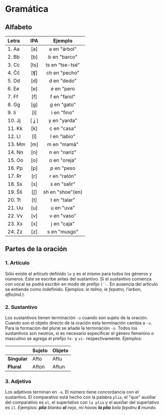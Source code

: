 # Gramática
## Alfabeto

| Letra   | IPA | Ejemplo         |
|:--------|:---:|:---------------:|
| 1. Aa   | [a] |   a en "árbol"  |
| 2. Bb   | [b] |   b en "barco"  |
| 3. Cc   | [ts]| ts en "tse-tsé" |
| 4. Ĉĉ   | [ʧ] |   ch en "pecho" |
| 5. Dd   | [d] |   d en "dedo"   |
| 6. Ee   | [e] |   e en "pero    |
| 7. Ff   | [f] |   f en "farol"  |
| 8. Gg   | [g] |   g en "gato"   | 
| 9. Ii   | [i] |   i en "fino"   |
| 10. Jj  |[ ʝ ]|   y en "yarda"  |
| 11. Kk  | [k] |   c en "casa"   |
| 12. Ll  | [l] |   l en "labio"  |
| 13. Mm  | [m] | m en "mamá"     |
| 14. Nn  | [n] | n en "nariz"    | 
| 15. Oo  | [o] | o en "oreja"    |
| 16. Pp  | [p] | p en "peso      |
| 17. Rr  | [r] | r en "ratón"    |
| 18. Ss  | [s] | s en "salir"    |
| 19. Ŝŝ  | [ʃ] | sh en "shoe"(en)|
| 20. Tt  | [t] | t en "talar"    |
| 21. Uu  | [u] | u en "uva"      |
| 22. Vv  | [v] | v en "vaso"     |
| 23. Xx  | [x] | j en "caja"     |
| 24. Zz  | [z] | s en "musgo"    |

## Partes de la oración

### 1. Artículo

Sólo existe el artículo definido `le` y es el mismo para todos los géneros y números. Este se escribe antes del sustantivo. Si el sustantivo comienza con vocal se podrá escribir en modo de prefijo `l'-`. En ausencia del artículo se entiende como indefinido. Ejemplos: _le talmo, le fepatro, l'arbon, afto(ind.)._

### 2. Sustantivo

Los sustantivos tienen terminación `-o` cuando son sujeto de la oración. Cuando son el objeto directo de la oración esta terminación cambia a `-u`.  Para la formación del plural se añade la terminación `-n`. Todos los sustantivos son neutros, si es necesario especificar el género femenino o masculino se agrega el prefijo `fe-` y `vi-` respectivamente.
Ejemplos:

||Sujeto|Objeto|
|---|---|---|
|**Singular**|Afto|Aftu|
|**Plural**|Afton|Aftun|

### 3. Adjetivo

Los adjetivos terminan en `-a`. El número tiene concordancia con el sustantivo. El comparativo está hecho con la palabra `plia`, el "que" auxiliar del comparativo es `ol`, el superlativo con `la plia` y el auxiliar del superlativo es `il`. Ejemplos: ___plia__ blanka __ol__ nejo, mi havas __la plia__ bela fepatru __il__ mundo._ 
